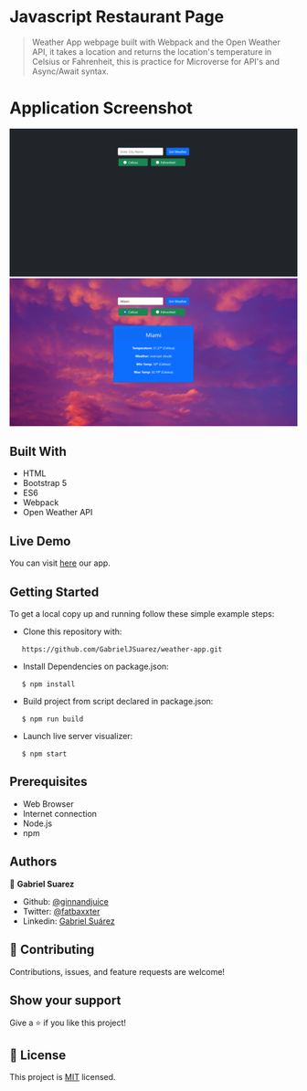 # Javascript Restaurant Page

> Weather App webpage built with Webpack and the Open Weather API, it takes a location and returns the location's temperature in Celsius or Fahrenheit, this is practice for Microverse for API's and Async/Await syntax.

# Application Screenshot
![screenshot of Timeline Page](weather_screenshot_2.png)
![screenshot of Timeline Page](weather_screenshot_1.png)

## Built With

- HTML
- Bootstrap 5
- ES6
- Webpack
- Open Weather API

## Live Demo

You can visit [here](https://gabrieljsuarez.github.io/JS-restaurant-page/) our app.

## Getting Started

To get a local copy up and running follow these simple example steps:

- Clone this repository with:
```
   https://github.com/GabrielJSuarez/weather-app.git
```
- Install Dependencies on package.json:
```
   $ npm install
```
- Build project from script declared in package.json:
```
   $ npm run build
```
- Launch live server visualizer:
```
   $ npm start
```

## Prerequisites

- Web Browser
- Internet connection
- Node.js
- npm

## Authors

👤 **Gabriel Suarez**
- Github: [@ginnandjuice](https://github.com/ginnandjuice)
- Twitter: [@fatbaxxter](https://twitter.com/fatbaxxter)
- Linkedin: [Gabriel Suárez](https://www.linkedin.com/in/gabriel-ginn-suarez/)


## 🤝 Contributing

Contributions, issues, and feature requests are welcome!

## Show your support

Give a ⭐️ if you like this project!

## 📝 License

This project is [MIT](https://github.com/GabrielJSuarez/JS-library/blob/development/LICENSE.txt) licensed.
